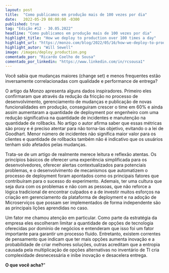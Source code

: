 ```yaml
---
layout: post 
title:  "Como publicamos em produção mais de 100 vezes por dia"
date:   2022-05-29 08:00:00 -0300
published: true
tag: "Edição #12 - 30.05.2022"
headline: "Como publicamos em produção mais de 100 vezes por dia"
highlight_title: "How we deploy to production over 100 times a day"
highlight_url: "https://monzo.com/blog/2022/05/16/how-we-deploy-to-production-over-100-times-a-day"
highlight_autor: "Will Sewell"
image: /images/deploy_production.png
comentado_por: "Ricardo Coelho de Sousa"
comentado_por_linkedin: "https://www.linkedin.com/in/rcsousa1"
---
```

Você sabia que mudanças maiores (change set) e menos frequentes estão inversamente correlacionadas com qualidade e performance de entrega?
   
O artigo da Monzo apresenta alguns dados inspiradores. Primeiro eles confirmaram que através da redução da fricção no processo de desenvolvimento, gerenciamento de mudanças e publicação de novas funcionalidades em produção, conseguiram crescer o time em 60% e ainda assim aumentaram a quantidade de deployment por engenheiro com uma redução significativa na quantidade de incidentes e manutenção na quantidade de rollbacks. No artigo o autor afirma saber que essas métricas são proxy e é preciso atentar para não torna-las objetivo, evitando o a lei de Goodhart. Menor número de incidentes não significa maior valor para os clientes e quantidade de rollbacks também não é indicativo que os usuários tenham sido afetados pelas mudanças. 
   
Trata-se de um artigo de realmente merece leitura e reflexão atentas. Os princípios básicos de oferecer uma experiência simplificada para os desenvolvedores, oferecer alertas contextualizados para potenciais problemas, e o desenvolvimento de mecanismos que automatizem o processo de deployment foram apontados como os principais fatores que contribuíram para o sucesso do experimento. Ademais, ter uma cultura que seja dura com os problemas e não com as pessoas, que não reforce a lógica tradicional de encontrar culpados e a de investir muitos esforços na criação em gerenciamento da plataforma de deployment e na adoção de Microserviços que possam ser implementados de forma independente são as principais lições aprendidas no caso.
   
Um fator me chamou atenção em particular. Como parte da estratégia da empresa eles escolheram limitar a quantidade de opções de tecnologia oferecidas por domínio de negócios e entenderam que isso foi um fator importante para garantir um processo fluido. Entretanto, existem correntes de pensamento que indicam que ter mais opções aumenta inovação e a probabilidade de criar melhores soluções, outras acreditam que a entropia causada pela multiplicação de opções alternativas no inventário de TI cria complexidade desnecessária e inibe inovação e desacelera entrega.
   
**O que você acha?**"
